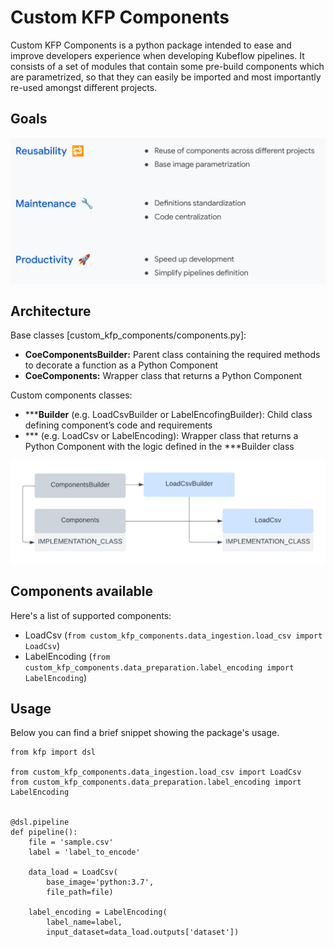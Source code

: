# Custom KFP Components
Custom KFP Components is a python package intended to ease and improve developers experience when 
developing Kubeflow pipelines.
It consists of a set of modules that contain some pre-build components which are parametrized, 
so that they can easily be imported and most importantly re-used amongst different projects.

## Goals
![img.png](images/goals.png)

## Architecture
Base classes [custom_kfp_components/components.py]: 
* **CoeComponentsBuilder:** Parent class containing the required methods to decorate a function as a Python Component
* **CoeComponents:** Wrapper class that returns a Python Component

Custom components classes:  
* *****Builder** (e.g. LoadCsvBuilder or LabelEncofingBuilder): Child class defining component’s code and requirements
* *** (e.g. LoadCsv or LabelEncoding): Wrapper class that returns a Python Component with the logic defined in the ***Builder class

![architecture.png](images/architecture.png)

## Components available
Here's a list of supported components:
* LoadCsv (`from custom_kfp_components.data_ingestion.load_csv import LoadCsv`)
* LabelEncoding (`from custom_kfp_components.data_preparation.label_encoding import LabelEncoding`)

## Usage
Below you can find a brief snippet showing the package's usage.
```
from kfp import dsl

from custom_kfp_components.data_ingestion.load_csv import LoadCsv
from custom_kfp_components.data_preparation.label_encoding import LabelEncoding 


@dsl.pipeline
def pipeline():
    file = 'sample.csv'
    label = 'label_to_encode'
    
    data_load = LoadCsv(
        base_image='python:3.7',
        file_path=file)
    
    label_encoding = LabelEncoding(
        label_name=label,
        input_dataset=data_load.outputs['dataset'])
```
